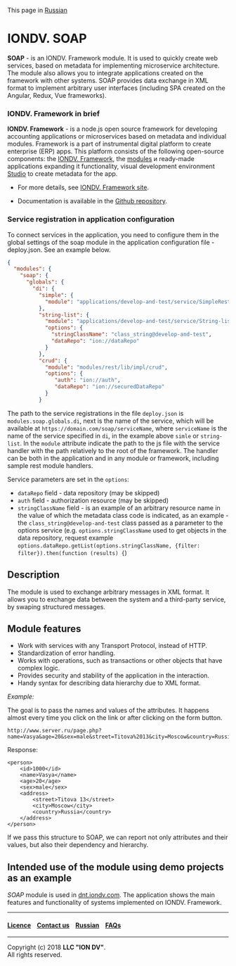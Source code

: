 This page in [Russian](/README_RU.md)

# IONDV. SOAP

**SOAP** -  is an IONDV. Framework module. It is used to quickly create web services,
based on metadata for implementing microservice architecture. The module also allows you to integrate applications created on the framework with other systems. SOAP provides data exchange in XML format to implement arbitrary user interfaces (including SPA created on the Angular, Redux, Vue frameworks).

### IONDV. Framework in brief

**IONDV. Framework** - is a node.js open source framework for developing accounting applications
or microservices based on metadata and individual modules. Framework is a part of 
instrumental digital platform to create enterprise 
(ERP) apps. This platform consists of the following open-source components: the [IONDV. Framework](https://github.com/iondv/framework), the
[modules](https://github.com/topics/iondv-module) и ready-made applications expanding it
functionality, visual development environment [Studio](https://github.com/iondv/studio) to create metadata for the app.

* For more details, see [IONDV. Framework site](https://iondv.com). 

* Documentation is available in the [Github repository](https://github.com/iondv/framework/blob/master/docs/en/index.md).

### Service registration in application configuration

To connect services in the application, you need to configure them in the global settings of the soap module in the application configuration file - deploy.json. See an example below.

```json
{
  "modules": {
    "soap": {
      "globals": {
        "di": {
          "simple": {
            "module": "applications/develop-and-test/service/SimpleRest"
          },
          "string-list": {
            "module": "applications/develop-and-test/service/String-list",
            "options": {
              "stringClassName": "class_string@develop-and-test",
              "dataRepo": "ion://dataRepo"
            }
          },
          "crud": {
            "module": "modules/rest/lib/impl/crud",
            "options": {
               "auth": "ion://auth",
               "dataRepo": "ion://securedDataRepo"
            }
          }
```

The path to the service registrations in the file `deploy.json` is `modules.soap.globals.di`, next is the name of the service, which
will be available at `https://domain.com/soap/serviceName`, where `serviceName` is the name of the service specified in `di`, in the example above `simle` or `string-list`. In the `module` attribute indicate the path to the js file with the service handler with the path relatively to the root of the framework. The handler can be both in the application and in any module or framework, including sample rest module handlers.

Service parameters are set in the `options`:
* `dataRepo` field - data repository (may be skipped)
* `auth` field - authorization resource (may be skipped)
* `stringClassName` field - is an example of an arbitrary resource name in the value of which the metadata class code is indicated, as an example - the `class_string@develop-and-test` class passed as a parameter to the options service (e.g. `options.stringClassName` used to get objects in the data repository, request example `options.dataRepo.getList(options.stringClassName, {filter: filter}).then(function (results) {`)

## Description

The module is used to exchange arbitrary messages in XML format. It allows you to exchange data between the system and a third-party service, by swaping structured messages.

## Module features

* Work with services with any Transport Protocol, instead of HTTP.
* Standardization of error handling.
* Works with operations, such as transactions or other objects that have complex logic.
* Provides security and stability of the application in the interaction.
* Handy syntax for describing data hierarchy due to XML format.

_Example:_

The goal is to pass the names and values of the attributes. It happens almost every time you click on the link or after clicking on the form button.

```
http://www.server.ru/page.php?name=Vasya&age=20&sex=male&street=Titova%2013&city=Moscow&country=Russia
```

Response:
```
<person>
    <id>1000</id>
    <name>Vasya</name>
    <age>20</age>
    <sex>male</sex>
    <address>
        <street>Titova 13</street>
        <city>Moscow</city>
        <country>Russia</country>
    </address>
</person>
```
If we pass this structure to SOAP, we can report not only attributes and their values, but also their dependency and hierarchy. 

## Intended use of the module using demo projects as an example

_SOAP_ module is used in [dnt.iondv.com](https://dnt.iondv.com/geomap). The application shows the main features and functionality of systems implemented on IONDV. Framework.


--------------------------------------------------------------------------  


 #### [Licence](/LICENSE) &ensp;  [Contact us](https://iondv.com) &ensp;   [Russian](/README_RU.md)   &ensp; [FAQs](/faqs.md)          

<div><img src="https://mc.iondv.com/watch/github/docs/soap" style="position:absolute; left:-9999px;" height=1 width=1 alt="iondv metrics"></div>

--------------------------------------------------------------------------  

Copyright (c) 2018 **LLC "ION DV"**.  
All rights reserved. 